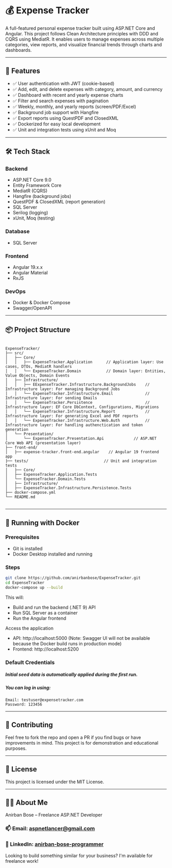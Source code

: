 # 💰 Expense Tracker
A full-featured personal expense tracker built using ASP.NET Core and Angular. This project follows Clean Architecture principles with DDD and CQRS using MediatR. It enables users to manage expenses across multiple categories, view reports, and visualize financial trends through charts and dashboards.

---

## 🚀 Features
- ✅ User authentication with JWT (cookie-based)
- ✅ Add, edit, and delete expenses with category, amount, and currency
- ✅ Dashboard with recent and yearly expense charts
- ✅ Filter and search expenses with pagination
- ✅ Weekly, monthly, and yearly reports (screen/PDF/Excel)
- ✅ Background job support with Hangfire
- ✅ Export reports using QuestPDF and ClosedXML
- ✅ Dockerized for easy local development
- ✅ Unit and integration tests using xUnit and Moq

---

## 🛠 Tech Stack

### Backend
- ASP.NET Core 9.0
- Entity Framework Core
- MediatR (CQRS)
- Hangfire (background jobs)
- QuestPDF & ClosedXML (report generation)
- SQL Server
- Serilog (logging)
- xUnit, Moq (testing)

### Database
- SQL Server
  
### Frontend
- Angular 19.x.x
- Angular Material
- RxJS

### DevOps
- Docker & Docker Compose
- Swagger/OpenAPI

---

## 📦 Project Structure
<pre lang="text">
<code> 
ExpenseTracker/
├── src/
│   ├── Core/
│   │   ├── ExpenseTracker.Application      // Application layer: Use cases, DTOs, MediatR handlers
│   │   └── ExpenseTracker.Domain           // Domain layer: Entities, Value Objects, Domain Events
│   ├── Infrastructure/
│   │   ├── EExpenseTracker.Infrastructure.BackgroundJobs    // Infrastructure layer: For managing Background Jobs
│   │   └── ExpenseTracker.Infrastructure.Email              // Infrastructure layer: For sending Emails
│   │   └── ExpenseTracker.Persistence                       // Infrastructure layer: EF Core DbContext, Configurations, Migrations
│   │   └── ExpenseTracker.Infrastructure.Report             // Infrastructure layer: For generating Excel and PDF reports
│   │   └── ExpenseTracker.Infrastructure.Web.Auth           // Infrastructure layer: For handling authenctication and token generation
│   └── Presentation/
│       └── ExpenseTracker.Presentation.Api             // ASP.NET Core Web API (presentation layer)
├── front-end/                              
│   ├── expense-tracker.front-end.angular    // Angular 19 frontend app
├── tests/                                 // Unit and integration tests
│   ├── Core/
│   ├── ExpenseTracker.Application.Tests
│   └── ExpenseTracker.Domain.Tests
│   ├── Infrastructure/
│   ├── ExpenseTracker.Infrastructure.Persistence.Tests
├── docker-compose.yml
└── README.md
</code>
</pre>

---

## 🐳 Running with Docker

### Prerequisites
- Git is installed
- Docker Desktop installed and running

### Steps
```bash
git clone https://github.com/anirbanbose/ExpenseTracker.git
cd ExpenseTracker
docker-compose up --build
```

This will:
- Build and run the backend (.NET 9) API
- Run SQL Server as a container
- Run the Angular frontend

Access the application
- API: http://localhost:5000 (Note: Swagger UI will not be available because the Docker build runs in production mode)
- Frontend: http://localhost:5200

### Default Credentials
##### Initial seed data is automatically applied during the first run.
##### You can log in using:
```
Email: testuser@expensetracker.com
Password: 123456
```
---

## 🤝 Contributing
Feel free to fork the repo and open a PR if you find bugs or have improvements in mind. This project is for demonstration and educational purposes.

---

## 📄 License
This project is licensed under the MIT License.

---

## 👨‍💻 About Me
Anirban Bose – Freelance ASP.NET Developer
### 📫 Email: aspnetlancer@gmail.com
### 🔗 LinkedIn: [anirban-bose-programmer](https://www.linkedin.com/in/anirban-bose-programmer/)

Looking to build something similar for your business? I'm available for freelance work!
